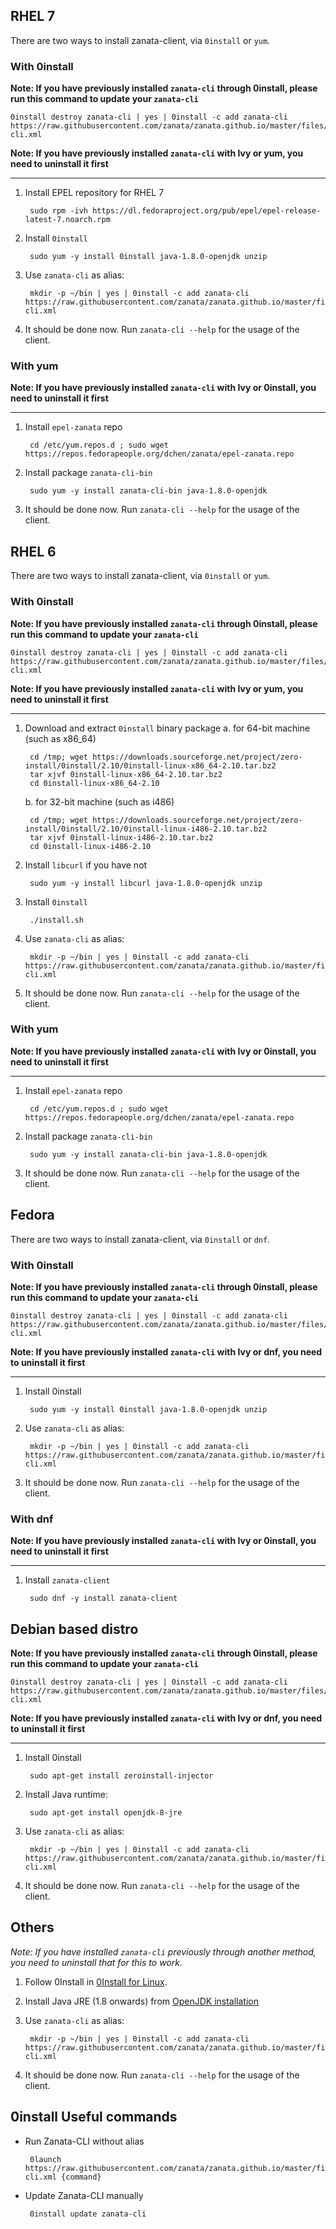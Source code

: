 ## RHEL 7
There are two ways to install zanata-client, via `0install` or `yum`.

### With 0install

**Note: If you have previously installed `zanata-cli` through 0install, please run this command to update your `zanata-cli`**

    0install destroy zanata-cli | yes | 0install -c add zanata-cli https://raw.githubusercontent.com/zanata/zanata.github.io/master/files/0install/zanata-cli.xml

**Note: If you have previously installed `zanata-cli` with Ivy or yum, you need to uninstall it first**

---

1. Install EPEL repository for RHEL 7

        sudo rpm -ivh https://dl.fedoraproject.org/pub/epel/epel-release-latest-7.noarch.rpm

2. Install `0install`

        sudo yum -y install 0install java-1.8.0-openjdk unzip

3. Use `zanata-cli` as alias: 

        mkdir -p ~/bin | yes | 0install -c add zanata-cli https://raw.githubusercontent.com/zanata/zanata.github.io/master/files/0install/zanata-cli.xml

4. It should be done now. Run `zanata-cli --help` for the usage of the client.
 
### With yum

**Note: If you have previously installed `zanata-cli` with Ivy or 0install, you need to uninstall it first**

---

1. Install `epel-zanata` repo

        cd /etc/yum.repos.d ; sudo wget https://repos.fedorapeople.org/dchen/zanata/epel-zanata.repo

2. Install package `zanata-cli-bin`

        sudo yum -y install zanata-cli-bin java-1.8.0-openjdk

3. It should be done now. Run `zanata-cli --help` for the usage of the client.

## RHEL 6
There are two ways to install zanata-client, via `0install` or `yum`.

### With 0install

**Note: If you have previously installed `zanata-cli` through 0install, please run this command to update your `zanata-cli`**

    0install destroy zanata-cli | yes | 0install -c add zanata-cli https://raw.githubusercontent.com/zanata/zanata.github.io/master/files/0install/zanata-cli.xml

**Note: If you have previously installed `zanata-cli` with Ivy or yum, you need to uninstall it first**

---

1. Download and extract `0install` binary package
   a. for 64-bit machine (such as x86_64)

        cd /tmp; wget https://downloads.sourceforge.net/project/zero-install/0install/2.10/0install-linux-x86_64-2.10.tar.bz2
        tar xjvf 0install-linux-x86_64-2.10.tar.bz2
        cd 0install-linux-x86_64-2.10
  
   b. for 32-bit machine (such as i486)
   
        cd /tmp; wget https://downloads.sourceforge.net/project/zero-install/0install/2.10/0install-linux-i486-2.10.tar.bz2
        tar xjvf 0install-linux-i486-2.10.tar.bz2
        cd 0install-linux-i486-2.10

2. Install `libcurl` if you have not

        sudo yum -y install libcurl java-1.8.0-openjdk unzip


3. Install `0install`

        ./install.sh 

4. Use `zanata-cli` as alias: 

        mkdir -p ~/bin | yes | 0install -c add zanata-cli https://raw.githubusercontent.com/zanata/zanata.github.io/master/files/0install/zanata-cli.xml

5. It should be done now. Run `zanata-cli --help` for the usage of the client.

### With yum

**Note: If you have previously installed `zanata-cli` with Ivy or 0install, you need to uninstall it first**

---

1. Install `epel-zanata` repo

        cd /etc/yum.repos.d ; sudo wget https://repos.fedorapeople.org/dchen/zanata/epel-zanata.repo

2. Install package `zanata-cli-bin`

        sudo yum -y install zanata-cli-bin java-1.8.0-openjdk

3. It should be done now. Run `zanata-cli --help` for the usage of the client.

## Fedora
There are two ways to install zanata-client, via `0install` or `dnf`.

### With 0install

**Note: If you have previously installed `zanata-cli` through 0install, please run this command to update your `zanata-cli`**

    0install destroy zanata-cli | yes | 0install -c add zanata-cli https://raw.githubusercontent.com/zanata/zanata.github.io/master/files/0install/zanata-cli.xml

**Note: If you have previously installed `zanata-cli` with Ivy or dnf, you need to uninstall it first**

---

1. Install 0install

        sudo yum -y install 0install java-1.8.0-openjdk unzip

2. Use `zanata-cli` as alias: 

        mkdir -p ~/bin | yes | 0install -c add zanata-cli https://raw.githubusercontent.com/zanata/zanata.github.io/master/files/0install/zanata-cli.xml

3. It should be done now. Run `zanata-cli --help` for the usage of the client.

### With dnf

**Note: If you have previously installed `zanata-cli` with Ivy or 0install, you need to uninstall it first**

---

1. Install `zanata-client`

        sudo dnf -y install zanata-client

## Debian based distro

**Note: If you have previously installed `zanata-cli` through 0install, please run this command to update your `zanata-cli`**

    0install destroy zanata-cli | yes | 0install -c add zanata-cli https://raw.githubusercontent.com/zanata/zanata.github.io/master/files/0install/zanata-cli.xml

**Note: If you have previously installed `zanata-cli` with Ivy or dnf, you need to uninstall it first**

---

1. Install 0install

        sudo apt-get install zeroinstall-injector

2. Install Java runtime: 

        sudo apt-get install openjdk-8-jre

3. Use `zanata-cli` as alias: 

        mkdir -p ~/bin | yes | 0install -c add zanata-cli https://raw.githubusercontent.com/zanata/zanata.github.io/master/files/0install/zanata-cli.xml

4. It should be done now. Run `zanata-cli --help` for the usage of the client.

## Others
*Note: If you have installed `zanata-cli` previously through another method, you need to uninstall that for this to work.*

1. Follow 0Install in [0Install for Linux](http://0install.net/install-linux.html).
2. Install Java JRE (1.8 onwards) from [OpenJDK installation](http://openjdk.java.net/install/index.html)
3. Use `zanata-cli` as alias: 

        mkdir -p ~/bin | yes | 0install -c add zanata-cli https://raw.githubusercontent.com/zanata/zanata.github.io/master/files/0install/zanata-cli.xml

4. It should be done now. Run `zanata-cli --help` for the usage of the client.

## 0install Useful commands

 * Run Zanata-CLI without alias

        0launch https://raw.githubusercontent.com/zanata/zanata.github.io/master/files/0install/zanata-cli.xml {command}

 * Update Zanata-CLI manually
 
        0install update zanata-cli

